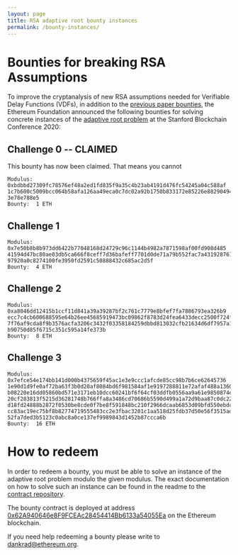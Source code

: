 ```yaml
---
layout: page
title: RSA adaptive root bounty instances
permalink: /bounty-instances/
---
```


# Bounties for breaking RSA Assumptions

To improve the cryptanalysis of new RSA assumptions needed for Verifiable Delay Functions (VDFs), in addition to the [previous paper bounties](/bounties), the Ethereum Foundation announced the following bounties for solving concrete instances of the [adaptive root problem](/rsa-assumptions) at the Stanford Blockchain Conference 2020:

## Challenge 0 -- CLAIMED

This bounty has now been claimed. That means you cannot 

```
Modulus:  0xbdbbd27309fc78576ef48a2ed1fd835f9a35c4b23ab4191d476fc54245a04c588af
1c7b600c5009bcc064b58afa126aa49eca0c7dc02a92b1750b833172e85226e88290494fc11f1fd
3e78e788e5  
Bounty:  1 ETH  
```

## Challenge 1

```
Modulus:  0x7e50b8b8b973dd6422b77048168d24729c96c1144b4982a7871598af00fd908d485
41594d47bc80ae03db5ca666f8ceff7d36bafeff7701d0de71a79b552fac7a431928761a42d8186
97920a0c8274100fe3950fd2591c50888432c685ac2d5f  
Bounty:  4 ETH  
```

## Challenge 2

```
Modulus:  0xa8046dd12415b1ccf11d841a39a39287bf2c761c7779e8bfef7fa7886793ea326b9
ecc7c4cb600688595e64b26ee45685919473bc09862f8783d24fea6433decc2500f724f0c26b000
7f76af9cda8f9b3576acfa3206c3432f03358184259dbbd813032cfb21634d6df7957a1bf1676ae
b90750d85f6715c351c595a14fe373b  
Bounty:  8 ETH  
```

## Challenge 3

```
Modulus:  0x7efce54e174bb141d000b4375659f45ac1e3e9ccc1afcde85cc98b7b6ce62645736
1e90d1d9fe0af72ba63f3b0d20af8084bd6f981584af1e9197288811e72afaf488a1360e4d5d6f9
b08220e16dd05860bd571e3171eb10dcc60241bf6f64cf03ddfb0556aa9a61e9850874e442564c0
20cf283813f5215d36281748b766ffa8a3486cd70686b5590d499a1a72d9baa87c0dc223c8f5b71
d18fd24888b2872f0530be8cde0f7be8f591848bc210f2966dcaab6853d09bfd550ebdcd244c394
cc83ac19ec75bf8b82774719555483cc2e3fbac3201c1aa518d25fdb37d50e56f3515ad5e4609d2
52fa7ded3b5123c0abc8a0ce137ef9989843d1452b87ccca6b  
Bounty:  16 ETH  
```

# How to redeem

In order to redeem a bounty, you must be able to solve an instance of the adaptive root problem modulo the given modulus. The exact documentation on how to solve such an instance can be found in the readme to the [contract repository](https://github.com/dankrad/rsa-bounty).

The bounty contract is deployed at address [0x62A940646e8F9FCEAc28454414Bb6133a54055Ea](https://etherscan.io/address/0x62a940646e8f9fceac28454414bb6133a54055ea) on the Ethereum blockchain.

If you need help redeeming a bounty please write to [dankrad@ethereum.org](mailto:dankrad@ethereum.org).